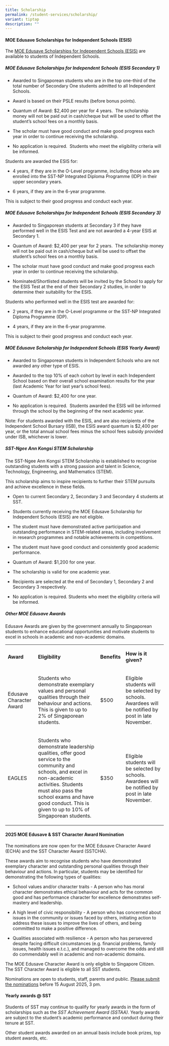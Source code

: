 ```yaml
---
title: Scholarship
permalink: /student-services/scholarship/
variant: tiptap
description: ""
---
```

<h4><strong>MOE Edusave Scholarships for Independent Schools (ESIS)</strong></h4>
<p>The&nbsp;<a href="https://www.moe.gov.sg/financial-matters/awards-scholarships/edusave-scholarships-independent" rel="noopener noreferrer nofollow" target="_blank"><u>MOE Edusave Scholarships for Independent Schools (ESIS)</u></a>&nbsp;are
available to students of Independent Schools.</p>
<h5>MOE Edusave Scholarships for Independent Schools (ESIS Secondary 1)</h5>
<ul data-tight="true" class="tight">
<li>
<p>Awarded to Singaporean students who are in the top one-third of the total
number of Secondary One students admitted to all Independent Schools.</p>
</li>
<li>
<p>Award is based on their PSLE results (before bonus points).</p>
</li>
<li>
<p>Quantum of Award: $2,400 per year for 4 years.&nbsp; The scholarship money
will not be paid out in cash/cheque but will be used to offset the student’s
school fees on a monthly basis.</p>
</li>
<li>
<p>The scholar must have good conduct and make good progress each year in
order to continue receiving the scholarship.</p>
</li>
<li>
<p>No application is required.&nbsp; Students who meet the eligibility criteria
will be informed.</p>
</li>
</ul>
<p>Students are awarded the ESIS for:</p>
<ul data-tight="true" class="tight">
<li>
<p>4 years, if they are in the O-Level programme,&nbsp;including those who
are enrolled&nbsp;into the SST-NP Integrated Diploma Programme (IDP) in
their upper secondary years.</p>
</li>
<li>
<p>6 years, if they are in the 6-year programme.</p>
</li>
</ul>
<p>This is subject to their good progress and conduct each year.</p>
<h5>MOE Edusave Scholarships for Independent Schools (ESIS Secondary 3)</h5>
<ul data-tight="true" class="tight">
<li>
<p>Awarded to Singaporean students at Secondary 3 if they have performed
well in the ESIS Test and are not awarded a 4-year ESIS at Secondary 1.</p>
</li>
<li>
<p>Quantum of Award: $2,400 per year for 2 years.&nbsp; The scholarship money
will not be paid out in cash/cheque but will be used to offset the student’s
school fees on a monthly basis.</p>
</li>
<li>
<p>The scholar must have good conduct and make good progress each year in
order to continue receiving the scholarship.</p>
</li>
<li>
<p>Nominated/Shortlisted students will be invited by the School to apply
for the ESIS Test at the end of their Secondary 2 studies, in order to
determine their suitability for the ESIS.</p>
</li>
</ul>
<p>Students who performed well in the ESIS test are awarded for:</p>
<ul data-tight="true" class="tight">
<li>
<p>2 years, if they are in the O-Level programme&nbsp;or&nbsp;the SST-NP
Integrated Diploma Programme (IDP).</p>
</li>
<li>
<p>4 years, if they are in the 6-year programme.</p>
</li>
</ul>
<p>This is subject to their good progress and conduct each year.</p>
<h5>MOE Edusave Scholarship for Independent Schools (ESIS Yearly Award)</h5>
<ul data-tight="true" class="tight">
<li>
<p>Awarded to Singaporean students in Independent Schools who are not awarded
any other type of ESIS.</p>
</li>
<li>
<p>Awarded to the top 10% of each cohort by level in each Independent School
based on their overall school examination results for the year (last Academic
Year for last year’s school fees).</p>
</li>
<li>
<p>Quantum of Award: $2,400 for one year.</p>
</li>
<li>
<p>No application is required.&nbsp; Students awarded the ESIS will be informed
through the school by the beginning of the next academic year.</p>
</li>
</ul>
<p>Note: For students awarded with the ESIS, and are also recipients of the
Independent School Bursary (ISB), the ESIS award quantum is $2,400 per
year,&nbsp;or&nbsp;the total annual school fees minus the school fees subsidy
provided under ISB, whichever is lower.</p>
<h5>SST-Ngee Ann Kongsi STEM Scholarship</h5>
<p>The SST-Ngee Ann Kongsi STEM Scholarship is established to recognise outstanding
students with a strong passion and talent in Science, Technology, Engineering,
and Mathematics (STEM).</p>
<p>This scholarship aims to inspire recipients to further their STEM pursuits
and achieve excellence in these fields.</p>
<ul>
<li>
<p>Open to current Secondary 2, Secondary 3 and Secondary 4 students at SST.</p>
</li>
<li>
<p>Students currently receiving the MOE Edusave Scholarship for Independent
Schools (ESIS) are not eligible.</p>
</li>
<li>
<p>The student must have demonstrated active participation and outstanding
performance in STEM-related areas, including involvement in research programmes
and notable achievements in competitions.</p>
</li>
<li>
<p>The student must have good conduct and consistently good academic performance.</p>
</li>
<li>
<p>Quantum of Award: $1,200 for one year.</p>
</li>
<li>
<p>The scholarship is valid for one academic year.</p>
</li>
<li>
<p>Recipients are selected at the end of Secondary 1, Secondary 2 and Secondary
3 respectively.&nbsp;</p>
</li>
<li>
<p>No application is required. Students who meet the eligibility criteria
will be informed.</p>
</li>
</ul>
<h5>Other MOE Edusave Awards</h5>
<p>Edusave Awards are given by the government annually to Singaporean students
to enhance educational opportunities and motivate students to excel in
schools in academic and non-academic domains.</p>
<table style="minWidth: 100px">
<colgroup>
<col>
<col>
<col>
<col>
</colgroup>
<tbody>
<tr>
<td rowspan="1" colspan="1">
<p><strong>Award</strong>
</p>
</td>
<td rowspan="1" colspan="1">
<p><strong>Eligibility</strong>
</p>
</td>
<td rowspan="1" colspan="1">
<p><strong>Benefits</strong>
</p>
</td>
<td rowspan="1" colspan="1">
<p><strong>How is it given?</strong>
</p>
</td>
</tr>
<tr>
<td rowspan="1" colspan="1">
<p>Edusave Character Award</p>
</td>
<td rowspan="1" colspan="1">
<p>Students who demonstrate exemplary values and personal qualities through
their behaviour and actions. This is given to up to 2% of Singaporean students.</p>
</td>
<td rowspan="1" colspan="1">
<p>$500</p>
</td>
<td rowspan="1" colspan="1">
<p>Eligible students will be selected by schools. Awardees will be notified
by post in late November.</p>
</td>
</tr>
<tr>
<td rowspan="1" colspan="1">
<p>EAGLES</p>
</td>
<td rowspan="1" colspan="1">
<p>Students who demonstrate leadership qualities, offer good service to the
community and schools, and excel in non-academic activities. Students must
also pass the school exams and have good conduct. This is given to up to
10% of Singaporean students.</p>
</td>
<td rowspan="1" colspan="1">
<p>$350</p>
</td>
<td rowspan="1" colspan="1">
<p>Eligible students will be selected by schools. Awardees will be notified
by post in late November.</p>
</td>
</tr>
</tbody>
</table>
<h4>2025 MOE Edusave &amp; SST Character Award Nomination</h4>
<p>The nominations are now open for the MOE Edusave Character Award (ECHA)
and the SST Character Award (SSTCHA).</p>
<p>These awards aim to recognise students who have demonstrated exemplary
character&nbsp;and outstanding personal qualities through their behaviour
and actions. In particular, students may be identified for demonstrating
the following types of qualities:</p>
<ul>
<li>
<p>School values and/or character traits - A person who has moral character
demonstrates ethical behaviour and acts for the common good and has performance
character for excellence demonstrates self-mastery and leadership.</p>
</li>
<li>
<p>A high level of civic responsibility - A person who has concerned about
issues in the community or issues faced by others, initiating action to
address these issues to improve the lives of others, and being committed
to make a positive difference.</p>
</li>
<li>
<p>Qualities associated with resilience - A person who has persevered despite
facing difficult circumstances (e.g. financial problems, family issues,
health issues e.t.c.), and managed to overcome the odds and still do commendably
well in academic and non-academic domains.</p>
</li>
</ul>
<p>The MOE Edusave Character Award is only eligible to Singapore Citizen.
The SST Character Award is eligible to all SST students.</p>
<p>Nominations are open to students, staff, parents and public. <a href="https://forms.gle/AhhKkmBoZ6jQg2FN6" rel="noopener nofollow" target="_blank">Please submit the nominations</a> before
15 August 2025, 3 pm.</p>
<h4>Yearly awards @ SST</h4>
<p>Students of SST may continue to qualify for yearly awards in the form
of scholarships such as the&nbsp;<em>SST Achievement Award (SSTAA).</em>&nbsp;Yearly
awards are subject to the student’s academic performance and conduct during
their tenure at SST.</p>
<p>Other student awards awarded on an annual basis include book prizes, top
student awards, etc.</p>